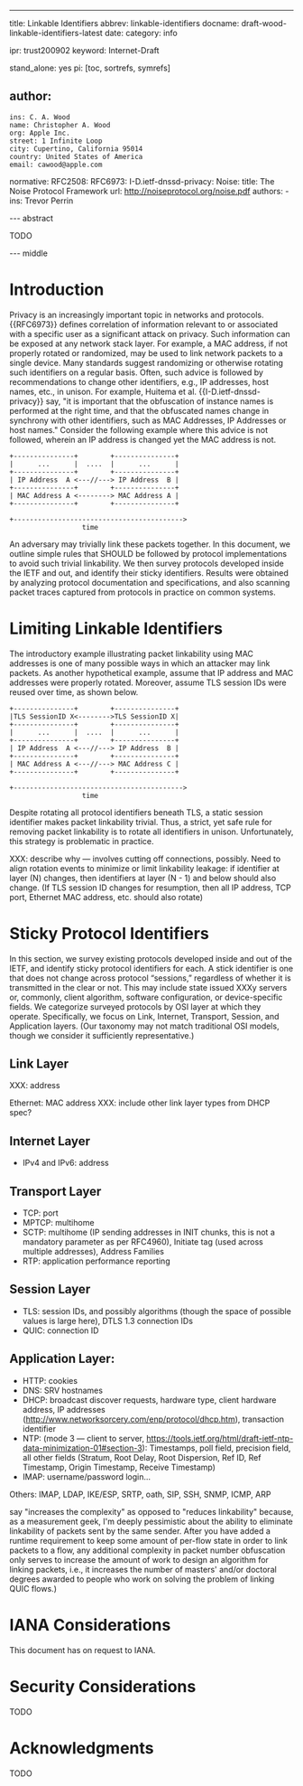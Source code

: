 ---
title: Linkable Identifiers
abbrev: linkable-identifiers
docname: draft-wood-linkable-identifiers-latest
date:
category: info

ipr: trust200902
keyword: Internet-Draft

stand_alone: yes
pi: [toc, sortrefs, symrefs]

author:
  -
    ins: C. A. Wood
    name: Christopher A. Wood
    org: Apple Inc.
    street: 1 Infinite Loop
    city: Cupertino, California 95014
    country: United States of America
    email: cawood@apple.com

normative:
    RFC2508:
    RFC6973:
    I-D.ietf-dnssd-privacy:
    Noise:
      title: The Noise Protocol Framework
      url: http://noiseprotocol.org/noise.pdf
      authors:
        -
          ins: Trevor Perrin

--- abstract

TODO

--- middle

# Introduction

Privacy is an increasingly important topic in networks and protocols. {{RFC6973}} defines correlation of information relevant to or associated with a specific user as a significant attack on privacy. Such information can be exposed at any network stack layer. For example, a MAC address, if not properly rotated or randomized, may be used to link network packets to a single device. Many standards suggest randomizing or otherwise rotating such identifiers on a regular basis. Often, such advice is followed by recommendations to change other identifiers, e.g., IP addresses, host names, etc., in unison. For example, Huitema et al. {{I-D.ietf-dnssd-privacy}} say, "it is important that the obfuscation of instance names is performed at the right time, and that the obfuscated names change in synchrony with other identifiers, such as MAC Addresses, IP Addresses or host names." Consider the following example where this advice is not followed, wherein an IP address is changed yet the MAC address is not. 

~~~
+---------------+        +---------------+
|      ...      |  ....  |      ...      |
+---------------+        +---------------+
| IP Address  A <---//---> IP Address  B |
+---------------+        +---------------+
| MAC Address A <--------> MAC Address A |
+---------------+        +---------------+

+------------------------------------------>
                  time
~~~

An adversary may trivially link these packets together. In this document, we outline simple rules that SHOULD be followed by protocol implementations to avoid such trivial linkability. We then survey protocols developed inside the IETF and out, and identify their sticky identifiers. Results were obtained by analyzing protocol documentation and specifications, and also scanning packet traces captured from protocols in practice on common systems.

# Limiting Linkable Identifiers

The introductory example illustrating packet linkability using MAC addresses is one of many possible ways in which an attacker may link packets. As another hypothetical example, assume that IP address and MAC addresses were properly rotated. Moreover, assume TLS session IDs were reused over time, as shown below.

~~~
+---------------+        +---------------+
|TLS SessionID X<-------->TLS SessionID X|
+---------------+        +---------------+
|      ...      |  ....  |      ...      |
+---------------+        +---------------+
| IP Address  A <---//---> IP Address  B |
+---------------+        +---------------+
| MAC Address A <---//---> MAC Address C |
+---------------+        +---------------+

+------------------------------------------>
                  time
~~~

Despite rotating all protocol identifiers beneath TLS, a static session identifier makes packet linkability trivial. 
Thus, a strict, yet safe rule for removing packet linkability is to rotate all identifiers in unison. 
Unfortunately, this strategy is problematic in practice. 

XXX: describe why — involves cutting off connections, possibly. Need to align rotation events to minimize or limit linkability leakage: if identifier at layer (N) changes, then identifiers at layer (N - 1) and below should also change. (If TLS session ID changes for resumption, then all IP address, TCP port, Ethernet MAC address, etc. should also rotate)

# Sticky Protocol Identifiers

In this section, we survey existing protocols developed inside and out of the IETF, and identify sticky protocol identifiers for each. A stick identifier is one that does not change across protocol “sessions,” regardless of whether it is transmitted in the clear or not. This may include state issued XXXy servers or, commonly, client algorithm, software configuration, or device-specific fields. We categorize surveyed protocols by OSI layer at which they operate. Specifically, we focus on Link, Internet, Transport, Session, and Application layers. (Our taxonomy may not match traditional OSI models, though we consider it sufficiently representative.)

## Link Layer

XXX: address

Ethernet: MAC address
XXX: include other link layer types from DHCP spec?

## Internet Layer

- IPv4 and IPv6: address

## Transport Layer

- TCP: port
- MPTCP: multihome
- SCTP: multihome (IP sending addresses in INIT chunks, this is not a mandatory parameter as per RFC4960), Initiate tag (used across multiple addresses), Address Families
- RTP: application performance reporting

## Session Layer

- TLS: session IDs, and possibly algorithms (though the space of possible values is large here), DTLS 1.3 connection IDs
- QUIC: connection ID

## Application Layer:

- HTTP: cookies
- DNS: SRV hostnames
- DHCP: broadcast discover requests, hardware type, client hardware address, IP addresses (http://www.networksorcery.com/enp/protocol/dhcp.htm), transaction identifier
- NTP: (mode 3 — client to server, https://tools.ietf.org/html/draft-ietf-ntp-data-minimization-01#section-3): Timestamps, poll field, precision field, all other fields (Stratum, Root Delay, Root Dispersion, Ref ID, Ref Timestamp, Origin Timestamp, Receive Timestamp) 
- IMAP: username/password login...

Others: IMAP, LDAP, IKE/ESP, SRTP, oath, SIP, SSH, SNMP, ICMP, ARP



say "increases the complexity" as opposed to "reduces linkability" because, as a measurement geek, I'm deeply pessimistic about the ability to eliminate linkability of packets sent by the same sender. After you have added a runtime requirement to keep some amount of per-flow state in order to link packets to a flow, any additional complexity in packet number obfuscation only serves to increase the amount of work to design an algorithm for linking packets, i.e., it increases the number of masters' and/or doctoral degrees awarded to people who work on solving the problem of linking QUIC flows.)

# IANA Considerations

This document has on request to IANA.

# Security Considerations

TODO

# Acknowledgments

TODO

